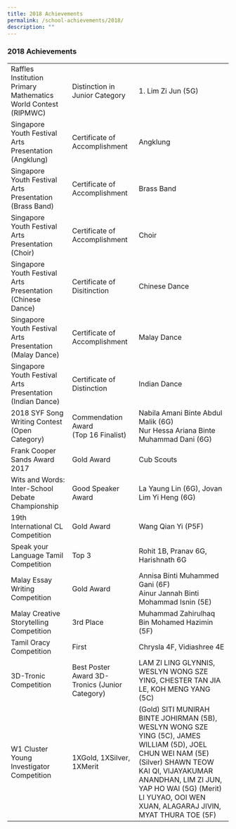 ```yaml
---
title: 2018 Achievements
permalink: /school-achievements/2018/
description: ""
---
```

### 2018 Achievements

|  	|  	|  	|
|---	|---	|---	|
| Raffles Institution Primary Mathematics World Contest (RIPMWC) 	| Distinction in Junior Category 	| 1. Lim Zi Jun (5G) 	|
| Singapore Youth Festival Arts Presentation (Angklung) 	| Certificate of Accomplishment 	| Angklung 	|
| Singapore Youth Festival Arts Presentation (Brass Band) 	| Certificate of Accomplishment 	| Brass Band 	|
| Singapore Youth Festival Arts Presentation (Choir) 	| Certificate of Accomplishment 	| Choir 	|
| Singapore Youth Festival Arts Presentation (Chinese Dance) 	| Certificate of Disitinction 	| Chinese Dance 	|
| Singapore Youth Festival Arts Presentation (Malay Dance) 	| Certificate of Accomplishment 	| Malay Dance 	|
| Singapore Youth Festival Arts Presentation (Indian Dance) 	| Certificate of Distinction 	| Indian Dance 	|
| 2018 SYF Song Writing Contest (Open Category) 	| Commendation Award<br>(Top 16 Finalist) 	| Nabila Amani Binte Abdul Malik (6G)<br>Nur Hessa Ariana Binte Muhammad Dani (6G) 	|
| Frank Cooper Sands Award 2017 	| Gold Award 	| Cub Scouts 	|
| Wits and Words: Inter-School Debate Championship 	| Good Speaker Award 	| La Yaung Lin (6G), Jovan Lim Yi Heng (6G) 	|
| 19th International CL Competition 	| Gold Award 	| Wang Qian Yi (P5F) 	|
| Speak your Language Tamil Competition 	| Top 3 	| Rohit 1B, Pranav 6G, Harishnath 6G 	|
| Malay Essay Writing Competition 	| Gold Award 	| Annisa Binti Muhammed Gani (6F)<br>Ainur Jannah Binti Mohammad Isnin (5E) 	|
| Malay Creative Storytelling Competition 	| 3rd Place 	| Muhammad Zahirulhaq Bin Mohamed Hazimin (5F) 	|
| Tamil Oracy Competition 	| First 	| Chrysla 4F, Vidiashree 4E 	|
| 3D-Tronic Competition 	| Best Poster Award 3D-Tronics (Junior Category) 	| LAM ZI LING GLYNNIS, WESLYN WONG SZE YING, CHESTER TAN JIA LE, KOH MENG YANG (5C) 	|
| W1 Cluster Young Investigator Competition 	| 1XGold, 1XSilver, 1XMerit 	| (Gold) SITI MUNIRAH BINTE JOHIRMAN (5B), WESLYN WONG SZE YING (5C), JAMES WILLIAM (5D), JOEL CHUN WEI NAM (5E) (Silver) SHAWN TEOW KAI QI, VIJAYAKUMAR ANANDHAN, LIM ZI JUN, YAP HO WAI (5G) (Merit) LI YUYAO, OOI WEN XUAN, ALAGARAJ JIVIN, MYAT THURA TOE (5F) 	|